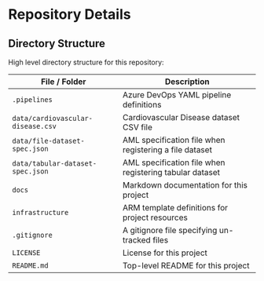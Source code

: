 # Repository Details

## Directory Structure

High level directory structure for this repository:

| File / Folder                     | Description                                             |
| --------------------------------- | ------------------------------------------------------- |
| `.pipelines`                      | Azure DevOps YAML pipeline definitions                  |
| `data/cardiovascular-disease.csv` | Cardiovascular Disease dataset CSV file                 |
| `data/file-dataset-spec.json`     | AML specification file when registering a file dataset  |
| `data/tabular-dataset-spec.json`  | AML specification file when registering tabular dataset |
| `docs`                            | Markdown documentation for this project                 |
| `infrastructure`                  | ARM template definitions for project resources          |
| `.gitignore`                      | A gitignore file specifying un-tracked files            |
| `LICENSE`                         | License for this project                                |
| `README.md`                       | Top-level README for this project                       |
